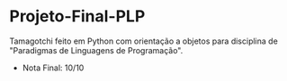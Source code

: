 # Projeto-Final-PLP
Tamagotchi feito em Python com orientação a objetos para  disciplina de "Paradigmas de Linguagens de Programação".

- Nota Final: 10/10
